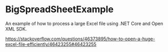 # BigSpreadSheetExample
An example of how to process a large Excel file using .NET Core and Open XML SDK.

https://stackoverflow.com/questions/46373895/how-to-open-a-huge-excel-file-efficiently/46423255#46423255
